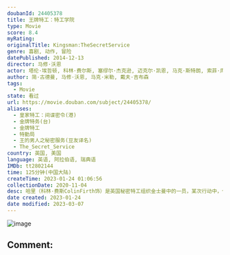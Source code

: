 ```yaml
---
doubanId: 24405378
title: 王牌特工：特工学院
type: Movie
score: 8.4
myRating: 
originalTitle: Kingsman:TheSecretService
genre: 喜剧, 动作, 冒险
datePublished: 2014-12-13
director: 马修·沃恩
actor: 塔伦·埃哲顿, 科林·费尔斯, 塞缪尔·杰克逊, 迈克尔·凯恩, 马克·斯特朗, 索菲·库克森, 索菲亚·波多拉, 马克·哈米尔, 杰克·达文波特, 萨曼塔·沃马克, 汉娜·奥斯特罗姆, 约诺·戴维斯, 亚历克斯·尼科洛夫, 维利贝·托皮奇, 杰夫·贝尔, 艾德里安·奎因顿, 乔丹·朗, 西奥·巴克利姆, 摩根·华金斯, 拉尔夫·伊内森, 爱德华·霍尔克罗夫特, 尼古拉斯·班克斯, 莉莉·崔佛斯, 杰克·卡特莫尔, 罗温·波隆斯基, 阿拉斯泰尔·麦金托什, 理查德·布雷克, 刘北辰, 郭易峰, 马特·霍金斯, undefined, 安德烈·莱纳, 张欣, 本·迪洛韦, 内芙·加切夫, 克里·约翰逊, 汤姆·普赖尔, 卡利·内勒, 保利娜·博内瓦, 丹尼尔·韦斯特伍德
author: 简·古德曼, 马修·沃恩, 马克·米勒, 戴夫·吉布森
tags:
  - Movie
state: 看过
url: https://movie.douban.com/subject/24405378/
aliases:
  - 皇家特工：间谍密令(港)
  - 金牌特务(台)
  - 金牌特工
  - 特勤局
  - 王的男人之秘密服务(豆友译名)
  - The_Secret_Service
country: 英国, 美国
language: 英语, 阿拉伯语, 瑞典语
IMDb: tt2802144
time: 125分钟(中国大陆)
createTime: 2023-01-24 01:06:56
collectionDate: 2020-11-04
desc: 哈里（科林·费斯ColinFirth饰）是英国秘密特工组织金士曼中的一员，某次行动中，他的战友不幸牺牲，哈里将一枚徽章和一个电话号码交给了战友年幼的小儿子艾格西（亚历克斯·尼科洛夫AlexN...
date created: 2023-01-24
date modified: 2023-03-07
---
```


![image](p2231932406.jpg)

Comment:
---
